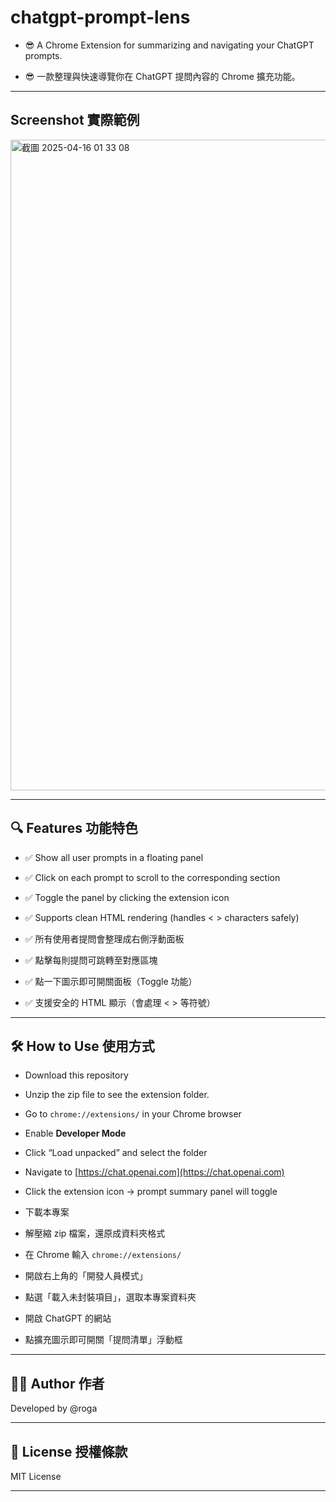 # chatgpt-prompt-lens

- 😎 A Chrome Extension for summarizing and navigating your ChatGPT prompts.

- 😎 一款整理與快速導覽你在 ChatGPT 提問內容的 Chrome 擴充功能。

---

## Screenshot 實際範例

<img width="1041" alt="截圖 2025-04-16 01 33 08" src="https://github.com/user-attachments/assets/d5203a01-0cc8-475f-a152-8e37b59f5ce7" />

---

## 🔍 Features 功能特色

- ✅ Show all user prompts in a floating panel
- ✅ Click on each prompt to scroll to the corresponding section
- ✅ Toggle the panel by clicking the extension icon
- ✅ Supports clean HTML rendering (handles < > characters safely)

- ✅ 所有使用者提問會整理成右側浮動面板
- ✅ 點擊每則提問可跳轉至對應區塊
- ✅ 點一下圖示即可開關面板（Toggle 功能）
- ✅ 支援安全的 HTML 顯示（會處理 < > 等符號）

---

## 🛠️ How to Use 使用方式

- Download this repository 
- Unzip the zip file to see the extension folder. 
- Go to `chrome://extensions/` in your Chrome browser 
- Enable **Developer Mode**
- Click “Load unpacked” and select the folder
- Navigate to [https://chat.openai.com](https://chat.openai.com)
- Click the extension icon → prompt summary panel will toggle

- 下載本專案 
- 解壓縮 zip 檔案，還原成資料夾格式 
- 在 Chrome 輸入 `chrome://extensions/`
- 開啟右上角的「開發人員模式」 
- 點選「載入未封裝項目」，選取本專案資料夾 
- 開啟 ChatGPT 的網站 
- 點擴充圖示即可開關「提問清單」浮動框

---

## 🧑‍💻 Author 作者

Developed by @roga

---

## 📜 License 授權條款

MIT License

---
